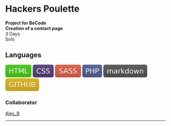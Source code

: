 # Hackers Poulette

**Project for BeCode** <br>
**Creation of a contact page** <br>
3 Days <br>
Solo

## Languages 

![HTML](src/assets/img/HTML.svg) ![CSS](src/assets/img/css.svg) 
![Sass](src/assets/img/Sass.svg) ![PHP](src/assets/img/PHP.svg)
![Markdown](src/assets/img/Markdown.svg) ![GitHub](src/assets/img/GitHub.svg)

### Collaborator

[Alex_B](https://github.com/Alex-B9)

***